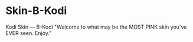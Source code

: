 # Skin-B-Kodi
Kodi Skin — B-Kodi
"Welcome to what may be the MOST PINK skin you've EVER seen. Enjoy."
